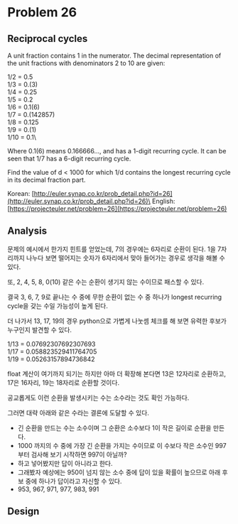 # Problem 26

## Reciprocal cycles

A unit fraction contains 1 in the numerator. The decimal representation of the unit fractions with denominators 2 to 10 are given:

1/2	= 	0.5\
1/3	= 	0.(3)\
1/4	= 	0.25\
1/5	= 	0.2\
1/6	= 	0.1(6)\
1/7	= 	0.(142857)\
1/8	= 	0.125\
1/9	= 	0.(1)\
1/10	= 	0.1\

Where 0.1(6) means 0.166666..., and has a 1-digit recurring cycle. It can be seen that 1/7 has a 6-digit recurring cycle.

Find the value of d < 1000 for which 1/d contains the longest recurring cycle in its decimal fraction part.

Korean: [http://euler.synap.co.kr/prob_detail.php?id=26](http://euler.synap.co.kr/prob_detail.php?id=26)\
English: [https://projecteuler.net/problem=26](https://projecteuler.net/problem=26)

## Analysis

문제의 예시에서 한가지 힌트를 얻었는데, 7의 경우에는 6자리로 순환이 된다. 1을 7자리까지 나누다 보면 떨어지는 숫자가 6자리에서 맞아 들어가는 경우로 생각을 해볼 수 있다.

또, 2, 4, 5, 8, 0(10) 같은 수는 순환이 생기지 않는 수이므로 패스할 수 있다.

결국 3, 6, 7, 9로 끝나는 수 중에 무한 순환이 없는 수 중 하나가 longest recurring cycle을 갖는 수일 가능성이 높게 된다.

더 나가서 13, 17, 19의 경우 python으로 가볍게 나눗셈 체크를 해 보면 유력한 후보가 누구인지 발견할 수 있다.

1/13 = 0.07692307692307693\
1/17 = 0.058823529411764705\
1/19 = 0.05263157894736842

float 계산이 여기까지 되기는 하지만 아마 더 확장해 본다면 13은 12자리로 순환하고, 17은 16자리, 19는 18자리로 순환할 것이다.

공교롭게도 이런 순환을 발생시키는 수는 소수라는 것도 확인 가능하다.

그러면 대략 아래와 같은 수라는 결론에 도달할 수 있다.

- 긴 순환을 만드는 수는 소수이며 그 순환은 소수보다 1이 작은 길이로 순환을 만든다.
- 1000 까지의 수 중에 가장 긴 순환을 가지는 수이므로 이 수보다 작은 소수인 997 부터 검사해 보기 시작하면 997이 아닐까?
- 하고 넣어봤지만 답이 아니라고 한다.
- 그래봤자 예상에는 950이 넘지 않는 소수 중에 답이 있을 확률이 높으므로 아래 후보 중에 하나가 답이라고 자신할 수 있다.
- 953, 967, 971, 977, 983, 991

## Design